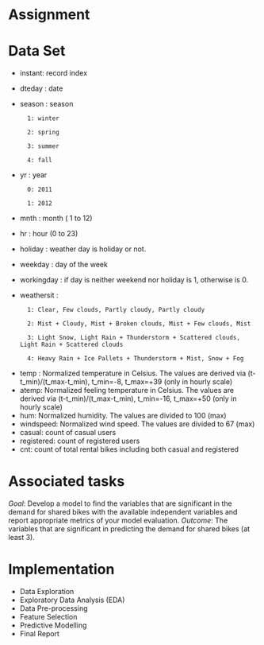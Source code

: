 

Assignment
==========================================



Data Set
=========================================

- instant: record index
- dteday : date
- season : season 

        1: winter
                
        2: spring
        
        3: summer
        
        4: fall
- yr : year 
        
        0: 2011
        
        1: 2012
- mnth : month ( 1 to 12)
- hr : hour (0 to 23)
- holiday : weather day is holiday or not.
- weekday : day of the week
- workingday : if day is neither weekend nor holiday is 1, otherwise is 0.
+ weathersit :

        1: Clear, Few clouds, Partly cloudy, Partly cloudy
 
        2: Mist + Cloudy, Mist + Broken clouds, Mist + Few clouds, Mist
 
        3: Light Snow, Light Rain + Thunderstorm + Scattered clouds, Light Rain + Scattered clouds
 
        4: Heavy Rain + Ice Pallets + Thunderstorm + Mist, Snow + Fog
- temp : Normalized temperature in Celsius. The values are derived via (t-t_min)/(t_max-t_min), t_min=-8, t_max=+39 (only in hourly scale)
- atemp: Normalized feeling temperature in Celsius. The values are derived via (t-t_min)/(t_max-t_min), t_min=-16, t_max=+50 (only in hourly scale)
- hum: Normalized humidity. The values are divided to 100 (max)
- windspeed: Normalized wind speed. The values are divided to 67 (max)
- casual: count of casual users
- registered: count of registered users
- cnt: count of total rental bikes including both casual and registered

Associated tasks
=========================================

*Goal*:
Develop a model to find the variables that are significant in the demand for shared bikes with the available independent variables and report appropriate metrics of your model evaluation.
*Outcome*:
The variables that are significant in predicting the demand for shared bikes (at least 3).



Implementation
=========================================
- Data Exploration
- Exploratory Data Analysis (EDA)
- Data Pre-processing
- Feature Selection
- Predictive Modelling
- Final Report 

